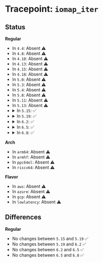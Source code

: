 # Tracepoint: <code>iomap_iter</code>

## Status
<b>Regular</b>
<ul>
<li>
In <code>4.4</code>: Absent ⚠️
</li>
<li>
In <code>4.8</code>: Absent ⚠️
</li>
<li>
In <code>4.10</code>: Absent ⚠️
</li>
<li>
In <code>4.13</code>: Absent ⚠️
</li>
<li>
In <code>4.15</code>: Absent ⚠️
</li>
<li>
In <code>4.18</code>: Absent ⚠️
</li>
<li>
In <code>5.0</code>: Absent ⚠️
</li>
<li>
In <code>5.3</code>: Absent ⚠️
</li>
<li>
In <code>5.4</code>: Absent ⚠️
</li>
<li>
In <code>5.8</code>: Absent ⚠️
</li>
<li>
In <code>5.11</code>: Absent ⚠️
</li>
<li>
In <code>5.13</code>: Absent ⚠️
</li>
<li>
<details>
<summary>In <code>5.15</code>: ✅</summary>

Event:

```c
struct trace_event_raw_iomap_iter {
    struct trace_entry ent;
    dev_t dev;
    u64 ino;
    loff_t pos;
    u64 length;
    unsigned int flags;
    const void *ops;
    long unsigned int caller;
    char __data[0];
};
```
Function:

```c
void trace_event_raw_event_iomap_iter(void *__data, struct iomap_iter *iter, const void *ops, long unsigned int caller);
```
</details>
</li>
<li>
<details>
<summary>In <code>5.19</code>: ✅</summary>

Event:

```c
struct trace_event_raw_iomap_iter {
    struct trace_entry ent;
    dev_t dev;
    u64 ino;
    loff_t pos;
    u64 length;
    unsigned int flags;
    const void *ops;
    long unsigned int caller;
    char __data[0];
};
```
Function:

```c
void trace_event_raw_event_iomap_iter(void *__data, struct iomap_iter *iter, const void *ops, long unsigned int caller);
```
</details>
</li>
<li>
<details>
<summary>In <code>6.2</code>: ✅</summary>

Event:

```c
struct trace_event_raw_iomap_iter {
    struct trace_entry ent;
    dev_t dev;
    u64 ino;
    loff_t pos;
    u64 length;
    unsigned int flags;
    const void *ops;
    long unsigned int caller;
    char __data[0];
};
```
Function:

```c
void trace_event_raw_event_iomap_iter(void *__data, struct iomap_iter *iter, const void *ops, long unsigned int caller);
```
</details>
</li>
<li>
<details>
<summary>In <code>6.5</code>: ✅</summary>

Event:

```c
struct trace_event_raw_iomap_iter {
    struct trace_entry ent;
    dev_t dev;
    u64 ino;
    loff_t pos;
    u64 length;
    unsigned int flags;
    const void *ops;
    long unsigned int caller;
    char __data[0];
};
```
Function:

```c
void trace_event_raw_event_iomap_iter(void *__data, struct iomap_iter *iter, const void *ops, long unsigned int caller);
```
</details>
</li>
<li>
<details>
<summary>In <code>6.8</code>: ✅</summary>

Event:

```c
struct trace_event_raw_iomap_iter {
    struct trace_entry ent;
    dev_t dev;
    u64 ino;
    loff_t pos;
    u64 length;
    unsigned int flags;
    const void *ops;
    long unsigned int caller;
    char __data[0];
};
```
Function:

```c
void trace_event_raw_event_iomap_iter(void *__data, struct iomap_iter *iter, const void *ops, long unsigned int caller);
```
</details>
</li>
</ul>
<b>Arch</b>
<ul>
<li>
In <code>arm64</code>: Absent ⚠️
</li>
<li>
In <code>armhf</code>: Absent ⚠️
</li>
<li>
In <code>ppc64el</code>: Absent ⚠️
</li>
<li>
In <code>riscv64</code>: Absent ⚠️
</li>
</ul>
<b>Flavor</b>
<ul>
<li>
In <code>aws</code>: Absent ⚠️
</li>
<li>
In <code>azure</code>: Absent ⚠️
</li>
<li>
In <code>gcp</code>: Absent ⚠️
</li>
<li>
In <code>lowlatency</code>: Absent ⚠️
</li>
</ul>

## Differences
<b>Regular</b>
<ul>
<li>
No changes between <code>5.15</code> and <code>5.19</code> ✅
</li>
<li>
No changes between <code>5.19</code> and <code>6.2</code> ✅
</li>
<li>
No changes between <code>6.2</code> and <code>6.5</code> ✅
</li>
<li>
No changes between <code>6.5</code> and <code>6.8</code> ✅
</li>
</ul>
